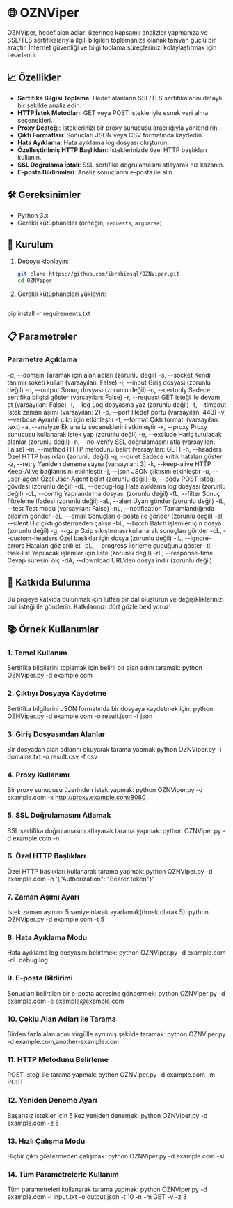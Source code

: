 # 🌐 OZNViper

OZNViper, hedef alan adları üzerinde kapsamlı analizler yapmanıza ve SSL/TLS sertifikalarıyla ilgili bilgileri toplamanıza olanak tanıyan güçlü bir araçtır. İnternet güvenliği ve bilgi toplama süreçlerinizi kolaylaştırmak için tasarlandı.

## 📈 Özellikler

- **Sertifika Bilgisi Toplama**: Hedef alanların SSL/TLS sertifikalarını detaylı bir şekilde analiz edin.
- **HTTP İstek Metodları**: GET veya POST istekleriyle esnek veri alma seçenekleri.
- **Proxy Desteği**: İsteklerinizi bir proxy sunucusu aracılığıyla yönlendirin.
- **Çıktı Formatları**: Sonuçları JSON veya CSV formatında kaydedin.
- **Hata Ayıklama**: Hata ayıklama log dosyası oluşturun.
- **Özelleştirilmiş HTTP Başlıkları**: İsteklerinizde özel HTTP başlıkları kullanın.
- **SSL Doğrulama İptali**: SSL sertifika doğrulamasını atlayarak hız kazanın.
- **E-posta Bildirimleri**: Analiz sonuçlarını e-posta ile alın.

## 🛠️ Gereksinimler

- Python 3.x
- Gerekli kütüphaneler (örneğin, `requests`, `argparse`)

## 🚀 Kurulum

1. Depoyu klonlayın:
   ```bash
   git clone https://github.com/ibrahimsql/OZNViper.git
   cd OZNViper
2. Gerekli kütüphaneleri yükleyin:
   ```bash
pip install -r requirements.txt
## 📋 Parametreler
### Parametre	Açıklama
-d, --domain	Taramak için alan adları (zorunlu değil)
-s, --socket	Kendi tanımlı soketi kullan (varsayılan: False)
-i, --input	Giriş dosyası (zorunlu değil)
-o, --output	Sonuç dosyası (zorunlu değil)
-c, --certonly	Sadece sertifika bilgisi göster (varsayılan: False)
-r, --request	GET isteği ile devam et (varsayılan: False)
-l, --log	Log dosyasına yaz (zorunlu değil)
-t, --timeout	İstek zaman aşımı (varsayılan: 2)
-p, --port	Hedef portu (varsayılan: 443)
-v, --verbose	Ayrıntılı çıktı için etkinleştir
-f, --format	Çıktı formatı (varsayılan: text)
-a, --analyze	Ek analiz seçeneklerini etkinleştir
-x, --proxy	Proxy sunucusu kullanarak istek yap (zorunlu değil)
-e, --exclude	Hariç tutulacak alanlar (zorunlu değil)
-n, --no-verify	SSL doğrulamasını atla (varsayılan: False)
-m, --method	HTTP metodunu belirt (varsayılan: GET)
-h, --headers	Özel HTTP başlıkları (zorunlu değil)
-q, --quiet	Sadece kritik hataları göster
-z, --retry	Yeniden deneme sayısı (varsayılan: 3)
-k, --keep-alive	HTTP Keep-Alive bağlantısını etkinleştir
-j, --json	JSON çıktısını etkinleştir
-u, --user-agent	Özel User-Agent belirt (zorunlu değil)
-b, --body	POST isteği gövdesi (zorunlu değil)
-dL, --debug-log	Hata ayıklama log dosyası (zorunlu değil)
-cL, --config	Yapılandırma dosyası (zorunlu değil)
-fL, --filter	Sonuç filtreleme ifadesi (zorunlu değil)
-aL, --alert	Uyarı gönder (zorunlu değil)
-tL, --test	Test modu (varsayılan: False)
-nL, --notification	Tamamlandığında bildirim gönder
-eL, --email	Sonuçları e-posta ile gönder (zorunlu değil)
-sl, --silent	Hiç çıktı göstermeden çalışır
-bL, --batch	Batch işlemler için dosya (zorunlu değil)
-g, --gzip	Gzip sıkıştırması kullanarak sonuçları gönder
-cL, --custom-headers	Özel başlıklar için dosya (zorunlu değil)
-iL, --ignore-errors	Hataları göz ardı et
-pL, --progress	İlerleme çubuğunu göster
-tl, --task-list	Yapılacak işlemler için liste (zorunlu değil)
-rL, --response-time	Cevap süresini ölç
-dA, --download	URL'den dosya indir (zorunlu değil)

## 🤝 Katkıda Bulunma
Bu projeye katkıda bulunmak için lütfen bir dal oluşturun ve değişikliklerinizi pull isteği ile gönderin. Katkılarınızı dört gözle bekliyoruz!

## 📚 Örnek Kullanımlar

### 1. Temel Kullanım

Sertifika bilgilerini toplamak için belirli bir alan adını taramak:
python OZNViper.py -d example.com

### 2. Çıktıyı Dosyaya Kaydetme

Sertifika bilgilerini JSON formatında bir dosyaya kaydetmek için:
python OZNViper.py -d example.com -o result.json -f json

### 3. Giriş Dosyasından Alanlar

Bir dosyadan alan adlarını okuyarak tarama yapmak
python OZNViper.py -i domains.txt -o result.csv -f csv

### 4. Proxy Kullanımı

Bir proxy sunucusu üzerinden istek yapmak:
python OZNViper.py -d example.com -x http://proxy.example.com:8080

### 5. SSL Doğrulamasını Atlamak

SSL sertifika doğrulamasını atlayarak tarama yapmak:
python OZNViper.py -d example.com -n

### 6. Özel HTTP Başlıkları

Özel HTTP başlıkları kullanarak tarama yapmak:
python OZNViper.py -d example.com -h '{"Authorization": "Bearer token"}'

### 7. Zaman Aşımı Ayarı

İstek zaman aşımını 5 saniye olarak ayarlamak(örnek olarak 5):
python OZNViper.py -d example.com -t 5

### 8. Hata Ayıklama Modu

Hata ayıklama log dosyasını belirtmek:
python OZNViper.py -d example.com -dL debug.log

### 9. E-posta Bildirimi

Sonuçları belirtilen bir e-posta adresine göndermek:
python OZNViper.py -d example.com -e example@example.com


### 10. Çoklu Alan Adları ile Tarama

Birden fazla alan adını virgülle ayrılmış şekilde taramak:
python OZNViper.py -d example.com,another-example.com


### 11. HTTP Metodunu Belirleme

POST isteği ile tarama yapmak:
python OZNViper.py -d example.com -m POST


### 12. Yeniden Deneme Ayarı

Başarısız istekler için 5 kez yeniden denemek:
python OZNViper.py -d example.com -z 5


### 13. Hızlı Çalışma Modu

Hiçbir çıktı göstermeden çalışmak:
python OZNViper.py -d example.com -sl

### 14. Tüm Parametrelerle Kullanım

Tüm parametreleri kullanarak tarama yapmak:
python OZNViper.py -d example.com -i input.txt -o output.json -t 10 -n -m GET -v -z 3





